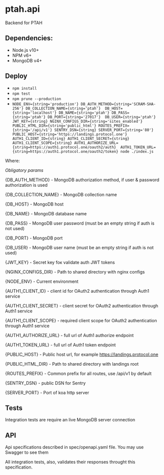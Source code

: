 # ptah.api

Backend for PTAH

## Dependencies: 
* Node.js v10+
* NPM v6+
* MongoDB v4+

## Deploy
* `npm install`
* `npm test`
* `npm prune --production`
* `NODE_ENV={string='production'} DB_AUTH_METHOD={string='SCRAM-SHA-256'} DB_COLLECTION_NAME={string='ptah'} 
DB_HOST={string='localhost'} DB_NAME={string='ptah'} DB_PASS={string='ptah'} DB_PORT={string='27017'} 
DB_USER={string='ptah'} JWT_KEY={string} NGINX_CONFIGS_DIR={string='sites_enabled'} 
PUBLIC_HTML_DIR={string='public_html'} ROUTES_PREFIX={string='/api/v1'} SENTRY_DSN={string} SERVER_PORT={string='80'} 
PUBLIC_HOST={string='https://landings.protocol.one'} AUTH1_CLIENT_ID={string} AUTH1_CLIENT_SECRET={string} 
AUTH1_CLIENT_SCOPE={string} AUTH1_AUTHORIZE_URL={string=https://auth1.protocol.one/oauth2/auth} 
AUTH1_TOKEN_URL={string=https://auth1.protocol.one/oauth2/token} node ./index.js`

Where:

*Obligatory params*

{DB_AUTH_METHOD} - MongoDB authorization method, if user & password authorization is used

{DB_COLLECTION_NAME} - MongoDB collection name

{DB_HOST} - MongoDB host

{DB_NAME} - MongoDB database name

{DB_PASS} - MongoDB user password (must be an empty string if auth is not used)

{DB_PORT} - MongoDB port

{DB_USER} - MongoDB user name (must be an empty string if auth is not used)

{JWT_KEY} - Secret key foк validate auth JWT tokens

{NGINX_CONFIGS_DIR} - Path to shared directory with nginx configs

{NODE_ENV} - Current environment

{AUTH1_CLIENT_ID} - client id for OAuth2 authentication through Auth1 service

{AUTH1_CLIENT_SECRET} - client secret for OAuth2 authentication through Auth1 service

{AUTH1_CLIENT_SCOPE} - required client scope for OAuth2 authentication through Auth1 service

{AUTH1_AUTHORIZE_URL} - full url of Auth1 authorize endpoint 

{AUTH1_TOKEN_URL} - full url of Auth1 token endpoint

{PUBLIC_HOST} - Public host url, for example https://landings.protocol.one

{PUBLIC_HTML_DIR} - Path to shared directory with landings root

{ROUTES_PREFIX} - Common prefix for all routes, use /api/v1 by default

{SENTRY_DSN} - public DSN for Sentry

{SERVER_PORT} - Port of koa http server

## Tests

Integration tests are require an live MongoDB server connection

## API

Api specifications described in spec/openapi.yaml file. You may use Swagger to see them

All integration tests, also, validates their responses throught this specification.
